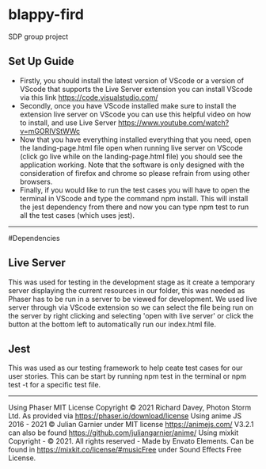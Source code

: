 # blappy-fird

SDP group project

## Set Up Guide

- Firstly, you should install the latest version of VScode or a version of VScode that supports the Live Server extension you can install VScode via this link https://code.visualstudio.com/
- Secondly, once you have VScode installed make sure to install the extension live server on VScode you can use this helpful video on how to install, and use Live Server https://www.youtube.com/watch?v=mGORIVStWWc
- Now that you have everything installed everything that you need, open the landing-page.html file open when running live server on VScode (click go live while on the landing-page.html file) you should see the application working. Note that the software is only designed with the consideration of firefox and chrome so please refrain from using other browsers.
- Finally, if you would like to run the test cases you will have to open the terminal in VScode and type the command npm install. This will install the jest dependency from there and now you can type npm test to run all the test cases (which uses jest).

---
#Dependencies

## Live Server

This was used for testing in the development stage as it create a temporary server displaying the current resources in our folder, this was needed as Phaser has to be run in a server to be viewed for development.
We used live server through via VScode extension so we can select the file being run on the server by right clicking and selecting 'open with live server' or click the button at the bottom left to automatically run our index.html file.

## Jest

This was used as our testing framework to help ceate test cases for our user stories.
This can be start by running npm test in the terminal or npm test -t <test-file-name> for a specific test file.

---

Using Phaser MIT License Copyright © 2021 Richard Davey, Photon Storm Ltd. As provided via <https://phaser.io/download/license>
Using anime JS 2016 - 2021 © Julian Garnier under MIT license https://animejs.com/ V3.2.1 can also be found https://github.com/juliangarnier/anime/
Using mixkit Copyright - © 2021. All rights reserved - Made by Envato Elements. Can be found in https://mixkit.co/license/#musicFree under Sound Effects Free License.
